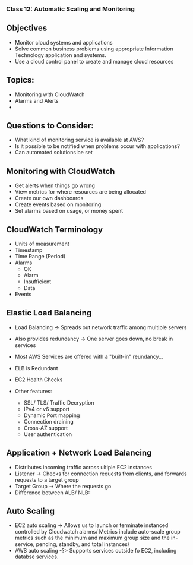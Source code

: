 ### Class 12: Automatic Scaling and Monitoring

## Objectives
- Monitor cloud systems and applications
- Solve common business problems using appropriate Information Technology application and systems.
- Use a cloud control panel to create and manage cloud resources

## Topics:
- Monitoring with CloudWatch
- Alarms and Alerts
-

## Questions to Consider: 
- What kind of monitoring service is available at AWS? 
- Is it possible to be notified when problems occur with applications?
- Can automated solutions be set

## Monitoring with CloudWatch
- Get alerts when things go wrong
- View metrics for where resources are being allocated
- Create our own dashboards
- Create events based on monitoring
- Set alarms based on usage, or money spent

## CloudWatch Terminology
- Units of measurement
- Timestamp
- Time Range (Period)
- Alarms
  - OK 
  - Alarm
  - Insufficient
  - Data
- Events

## Elastic Load Balancing
- Load Balancing -> Spreads out network traffic among multiple servers
- Also provides redundancy -> One server goes down, no break in services
- Most AWS Services are offered with a "built-in" reundancy... 

- ELB is Redundant
- EC2 Health Checks
- Other features: 
  - SSL/ TLS/ Traffic Decryption
  - IPv4 or v6 support
  - Dynamic Port mapping
  - Connection draining
  - Cross-AZ support
  - User authentication

## Application + Network Load Balancing
- Distributes incoming traffic across ultiple EC2 instances
- Listener -> Checks for connection requests from clients, and forwards requests to a target group
- Target Group -> Where the requests go
- Difference between ALB/ NLB:

## Auto Scaling
- EC2 auto scaling -> Allows us to launch or terminate instanced controlled by Cloudwatch alarms/ Metrics include auto-scale group metrics such as the minimum and maximum group size and the in-service, pending, standby, and total instances/
- AWS auto scaling -?> Supports services outside fo EC2, including databse services.

